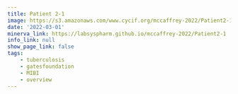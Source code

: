 ```yaml
---
title: Patient 2-1
image: https://s3.amazonaws.com/www.cycif.org/mccaffrey-2022/Patient2-1/CD45_13__CD45/0_0_0.jpg
date: '2022-03-01'
minerva_link: https://labsyspharm.github.io/mccaffrey-2022/Patient2-1
info_link: null
show_page_link: false
tags:
    - tuberculosis
    - gatesfoundation
    - MIBI
    - overview
---
```

